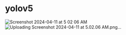 # yolov5
![Screenshot 2024-04-11 at 5 02 06 AM](https://github.com/harshgurawaliya1/yolov5/assets/106898396/57e5ed67-a107-46e1-baba-20eb680024d6)
![Uploading Screenshot 2024-04-11 at 5.02.06 AM.png…]()
